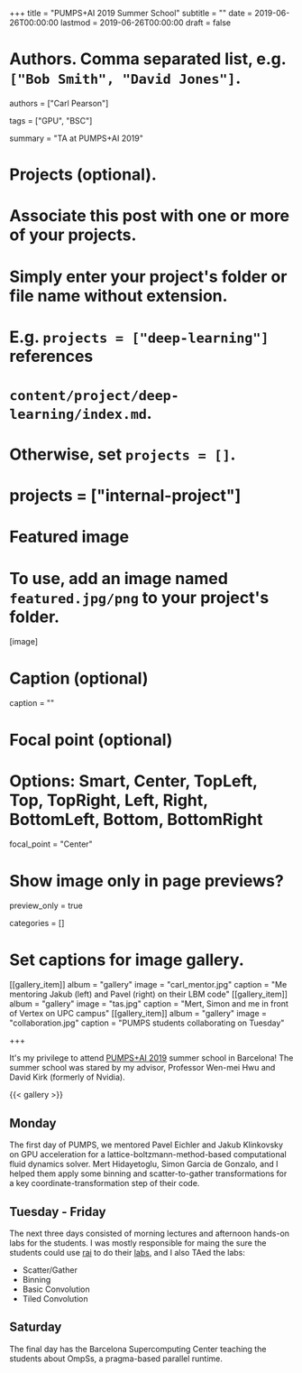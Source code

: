 +++
title = "PUMPS+AI 2019 Summer School"
subtitle = ""
date = 2019-06-26T00:00:00
lastmod = 2019-06-26T00:00:00
draft = false

# Authors. Comma separated list, e.g. `["Bob Smith", "David Jones"]`.
authors = ["Carl Pearson"]

tags = ["GPU", "BSC"]

summary = "TA at PUMPS+AI 2019"

# Projects (optional).
#   Associate this post with one or more of your projects.
#   Simply enter your project's folder or file name without extension.
#   E.g. `projects = ["deep-learning"]` references 
#   `content/project/deep-learning/index.md`.
#   Otherwise, set `projects = []`.
# projects = ["internal-project"]

# Featured image
# To use, add an image named `featured.jpg/png` to your project's folder. 
[image]
  # Caption (optional)
  caption = ""

  # Focal point (optional)
  # Options: Smart, Center, TopLeft, Top, TopRight, Left, Right, BottomLeft, Bottom, BottomRight
  focal_point = "Center"

  # Show image only in page previews?
  preview_only = true


categories = []

# Set captions for image gallery.



[[gallery_item]]
album = "gallery"
image = "carl_mentor.jpg"
caption = "Me mentoring Jakub (left) and Pavel (right) on their LBM code"
[[gallery_item]]
album = "gallery"
image = "tas.jpg"
caption = "Mert, Simon and me in front of Vertex on UPC campus"
[[gallery_item]]
album = "gallery"
image = "collaboration.jpg"
caption = "PUMPS students collaborating on Tuesday"

+++

It's my privilege to attend [PUMPS+AI 2019](https://pumps.bsc.es/2019/front-page-content) summer school in Barcelona!
The summer school was stared by my advisor, Professor Wen-mei Hwu and David Kirk (formerly of Nvidia).

{{< gallery >}}

## Monday

The first day of PUMPS, we mentored Pavel Eichler and Jakub Klinkovsky on GPU acceleration for a lattice-boltzmann-method-based computational fluid dynamics solver.
Mert Hidayetoglu, Simon Garcia de Gonzalo, and I helped them apply some binning and scatter-to-gather transformations for a key coordinate-transformation step of their code.

## Tuesday - Friday

The next three days consisted of morning lectures and afternoon hands-on labs for the students.
I was mostly responsible for maing the sure the students could use [rai](github.com/rai-project/rai) to do their [labs](github.com/illinois-impact/gpu-algorithms-labs), and I also TAed the labs:

* Scatter/Gather
* Binning
* Basic Convolution
* Tiled Convolution

## Saturday

The final day has the Barcelona Supercomputing Center teaching the students about OmpSs, a pragma-based parallel runtime.


